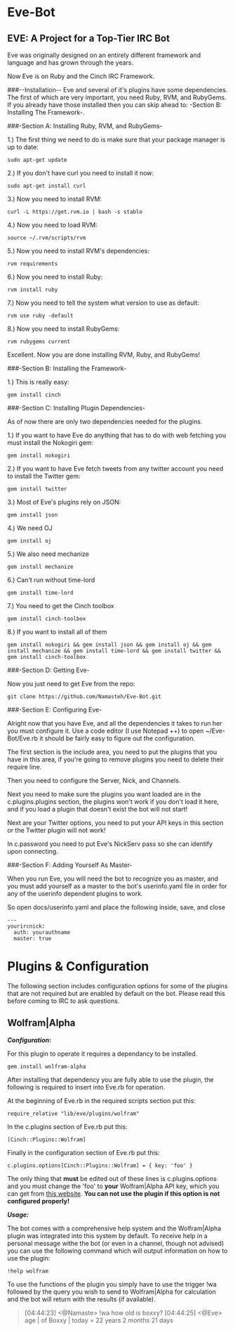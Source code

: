 # Eve-Bot

## EVE: A Project for a Top-Tier IRC Bot

Eve was originally designed on an entirely different framework and language and has grown through the years.

Now Eve is on Ruby and the Cinch IRC Framework. 

###--Installation-- 
Eve and several of it's plugins have some dependencies. The first of which are very important, you need Ruby, RVM, and RubyGems. If you already have those installed then you can skip ahead to: -Section B: Installing The Framework-.

###-Section A: Installing Ruby, RVM, and RubyGems-

1.) The first thing we need to do is make sure that your package manager is up to date:

`sudo apt-get update`

2.) If you don't have curl you need to install it now:

`sudo apt-get install curl`

3.) Now you need to install RVM:

`curl -L https://get.rvm.io | bash -s stable`

4.) Now you need to load RVM:

`source ~/.rvm/scripts/rvm`

5.) Now you need to install RVM's dependencies:

`rvm requirements`

6.) Now you need to install Ruby:

`rvm install ruby`

7.) Now you need to tell the system what version to use as default:

`rvm use ruby -default`

8.) Now you need to install RubyGems:

`rvm rubygems current`

Excellent. Now you are done installing RVM, Ruby, and RubyGems!

###-Section B: Installing the Framework-

1.) This is really easy:

`gem install cinch`

###-Section C: Installing Plugin Dependencies-

As of now there are only two dependencies needed for the plugins. 

1.) If you want to have Eve do anything that has to do with web fetching you must install the Nokogiri gem:

`gem install nokogiri`

2.) If you want to have Eve fetch tweets from any twitter account you need to install the Twitter gem:

`gem install twitter`

3.) Most of Eve's plugins rely on JSON:

`gem install json`

4.) We need OJ

`gem install oj`

5.) We also need mechanize

`gem install mechanize`
    
6.) Can't run without time-lord

`gem install time-lord`

7.) You need to get the Cinch toolbox

`gem install cinch-toolbox`

8.) If you want to install all of them

`gem install nokogiri && gem install json && gem install oj && gem install mechanize && gem install time-lord && gem install twitter && gem install cinch-toolbox`

###-Section D: Getting Eve-

Now you just need to get Eve from the repo:

`git clone https://github.com/Namasteh/Eve-Bot.git`

###-Section E: Configuring Eve-

Alright now that you have Eve, and all the dependencies it takes to run her you must configure it. Use a code editor (I use Notepad ++) to open ~/Eve-Bot/Eve.rb it should be fairly easy to figure out the configuration. 

The first section is the include area, you need to put the plugins that you have in this area, if you're going to remove plugins you need to delete their require line.

Then you need to configure the Server, Nick, and Channels.

Next you need to make sure the plugins you want loaded are in the c.plugins.plugins section, the plugins won't work if you don't load it here, and if you load a plugin that doesn't exist the bot will not start!

Next are your Twitter options, you need to put your API keys in this section or the Twitter plugin will not work!

In c.password you need to put Eve's NickServ pass so she can identify upon connecting.

###-Section F: Adding Yourself As Master-

When you run Eve, you will need the bot to recognize you as master, and you must add yourself as a master to the bot's userinfo.yaml file in order for any of the userinfo dependent plugins to work.

So open docs/userinfo.yaml and place the following inside, save, and close

    ---
    yourircnick:
      auth: yourauthname
      master: true

Plugins & Configuration
=======
The following section includes configuration options for some of the plugins that are not required but are enabled by default on the bot. Please read this before coming to IRC to ask questions.

## Wolfram|Alpha ##

***Configuration:***

For this plugin to operate it requires a dependancy to be installed. 

    gem install wolfram-alpha
    
After installing that dependency you are fully able to use the plugin, the following is required to insert into Eve.rb for operation.

At the beginning of Eve.rb in the required scripts section put this:

    require_relative "lib/eve/plugins/wolfram"
    
In the c.plugins section of Eve.rb put this:

    [Cinch::Plugins::Wolfram]
    
Finally in the configuration section of Eve.rb put this:

    c.plugins.options[Cinch::Plugins::Wolfram] = { key: 'foo' }
    
The only thing that **must** be edited out of these lines is c.plugins.options and you must change the 'foo' to **your** Wolfram|Alpha API key, which you can get from [this website][1]. **You can not use the plugin if this option is not configured properly!**

***Usage:***

The bot comes with a comprehensive help system and the Wolfram|Alpha plugin was integrated into this system by default. To receive help in a personal message withe the bot (or even in a channel, though not advised) you can use the following command which will output information on how to use the plugin:

    !help wolfram

To use the functions of the plugin you simply have to use the trigger !wa followed by the query you wish to send to Wolfram|Alpha for calculation and the bot will return with the results (if available).

> [04:44:23] <@Namaste> !wa how old is boxxy?
[04:44:25] <@Eve> age | of Boxxy |  today   = 22 years 2 months 21 days

  [1]: https://developer.wolframalpha.com/portal/apisignup.html
